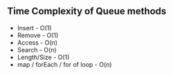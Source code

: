 ## Time Complexity of Queue methods

- Insert - O(1)
- Remove - O(1)
- Access - O(n)
- Search - O(n)
- Length/Size - O(1)
- map / forEach / for of loop - O(n)

